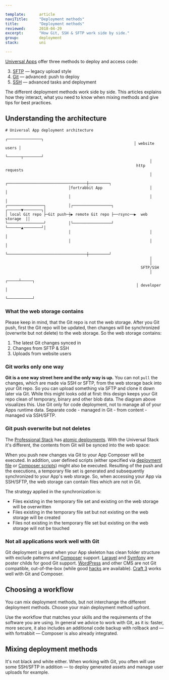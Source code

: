 ```yaml
---

template:      article
naviTitle:     "Deployment methods"
title:         "Deployment methods"
reviewed:      2018-04-29
excerpt:       "How Git, SSH & SFTP work side by side."
group:         deployment
stack:         uni

---
```


[Universal Apps](app-uni) offer three methods to deploy and access code:

3. [SFTP](/sftp-uni) — legacy upload style
1. [Git](/git-deployment) — advanced: push to deploy
2. [SSH](/ssh-uni) — advanced tasks and deployment

The different deployment methods work side by side. This articles explains how they interact, what you need to know when mixing methods and give tips for best practices.

## Understanding the architecture

```nohighlight
# Universal App deployment architecture
                                                         ┌───────────────┐
                                                         │ website users │
                                                         └──────┬────────┘
                                                                │
                                                          http requests
                                                                │
                            ┌───────────────────────────────────┼─────────┐
                            │fortrabbit App                     │         │
                            │                                   │         │
┌────────────────┐          │┌─────────────────┐         ┌──────▼────────┐│
│ local Git repo ├─Git push─┼▶ remote Git repo ├──rsync──▶  web storage  ││
└────────────────┘          │└─────────────────┘         └──────▲────────┘│
                            │                                   │         │
                            │                                   │         │
                            └───────────────────────────────────┼─────────┘
                                                                │
                                                                │
                                                            SFTP/SSH
                                                                │
                                                          ┌─────┴─────┐
                                                          │ developer │
                                                          └───────────┘
```

### What the web storage contains

Please keep in mind, that the Git repo is not the web storage. After you Git push, first the Git repo will be updated, then changes will be synchronized (overwrite but not delete) to the web storage. So the web storage contains:

1. The latest Git changes synced in
2. Changes from SFTP & SSH
3. Uploads from website users

### Git works only one way

**Git is a one way street here and the only way is up.** You can not `pull` the changes, which are made via SSH or SFTP, from the web storage back into your Git repo. So you can upload something via SFTP and clone it down later via Git. While this might looks odd at first: this design keeps your Git repo clean of temporary, binary and other blob data. The diagram above visualizes this. Use Git only for code deployment, not to manage all of your Apps runtime data. Separate code - managed in Git - from content - managed via SSH/SFTP.

### Git push overwrite but not deletes

The [Professional Stack](app-pro) has [atomic deployments](app-pro#toc-atomic-deployment). With the Universal Stack it's different, the contents from Git will be synced into the web space:

When you push new changes via Git to your App Composer will be executed. In addition, user defined scripts (either specified via [deployment file](/deployment-file-v2) or [Composer scripts](https://getcomposer.org/doc/articles/scripts.md)) might also be executed. Resulting of the push and the executions, a temporary file set is generated and subsequently synchronized to your App's web storage. So, when accessing your App via SSH/SFTP, the web storage can contain files which are not in Git. 

The strategy applied in the synchronization is:

* Files existing in the temporary file set and existing on the web storage will be overwritten
* Files existing in the temporary file set but not existing on the web storage will be created
* Files not existing in the temporary file set but existing on the web storage will not be touched

### Not all applications work well with Git

Git deployment is great when your App skeleton has clean folder structure with exclude patterns and [Composer](/composer) support. [Laravel](/install-laravel) and [Symfony](/install-symfony) are poster childs for good Git support. [WordPress](/install-wordpress) and other CMS are not Git compatible, out-of-the-box (while good [hacks](install-wordpress-pro) are available). [Craft 3](/craft-3-deploy-git) works well with Git and Composer.

## Choosing a workflow

You can mix deployment methods, but not interchange the different deployment methods. Choose your main deployment method upfront.

Use the workflow that matches your skills and the requirements of the software you are using. In general we advice to work with Git, as it is: faster, more secure, it also includes an additional code backup with rollback and — with fortrabbit — Composer is also already integrated.

## Mixing deployment methods

It's not black and white either. When working with Git, you often will use some SSH/SFTP in addition — to deploy generated assets and manage user uploads for example. 